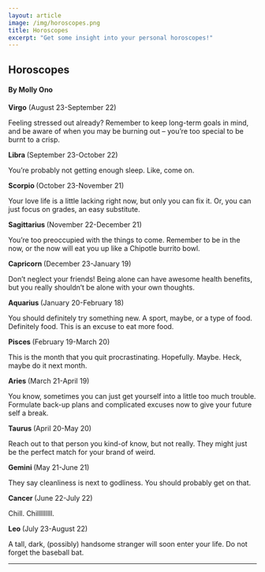 ```yaml
---
layout: article
image: /img/horoscopes.png
title: Horoscopes
excerpt: "Get some insight into your personal horoscopes!"
---
```


<h2>Horoscopes</h2>
<h4>By Molly Ono</h4>

<b>Virgo</b> (August 23-September 22)

Feeling stressed out already? Remember to keep long-term goals in mind, and be aware of when you may be burning out – you’re too special to be burnt to a crisp. 


<b>Libra </b>(September 23-October 22)

You’re probably not getting enough sleep. Like, come on. 


<b>Scorpio </b> (October 23-November 21)

Your love life is a little lacking right now, but only you can fix it. Or, you can just focus on grades, an easy substitute. 


<b>Sagittarius </b> (November 22-December 21)

You’re too preoccupied with the things to come. Remember to be in the now, or the now will eat you up like a Chipotle burrito bowl. 


<b>Capricorn </b> (December 23-January 19)

Don’t neglect your friends! Being alone can have awesome health benefits, but you really shouldn’t be alone with your own thoughts. 


<b>Aquarius </b> (January 20-February 18)

You should definitely try something new. A sport, maybe, or a type of food. Definitely food. This is an excuse to eat more food. 


<b>Pisces </b> (February 19-March 20)

This is the month that you quit procrastinating. Hopefully. Maybe. Heck, maybe do it next month. 


<b>Aries </b>(March 21-April 19)

You know, sometimes you can just get yourself into a little too much trouble. Formulate back-up plans and complicated excuses now to give your future self a break. 


<b>Taurus </b>(April 20-May 20)

Reach out to that person you kind-of know, but not really. They might just be the perfect match for your brand of weird. 


<b>Gemini </b> (May 21-June 21)

They say cleanliness is next to godliness. You should probably get on that. 


<b>Cancer </b>(June 22-July 22)

Chill. Chilllllllll. 


<b>Leo </b> (July 23-August 22)

A tall, dark, (possibly) handsome stranger will soon enter your life. Do not forget the baseball bat. 

<hr style="border-color:#7D7D7D;height:0.5px;">
